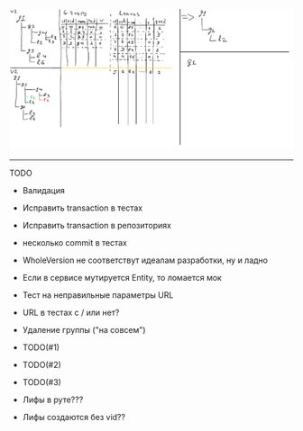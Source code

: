 ![Alt text](ActionSchema.png?raw=true "Schema")

----------
TODO
- Валидация
- Исправить transaction в тестах 
- Исправить transaction в репозиториях
- несколько commit в тестах
- WholeVersion не соответствут идеалам разработки, ну и ладно
- Если в сервисе мутируется Entity, то ломается мок
- Тест на неправильные параметры URL
- URL в тестах с / или нет?

- Удаление группы ("на совсем")
- TODO(#1)
- TODO(#2)
- TODO(#3)
- Лифы в руте???
- Лифы создаются без vid??